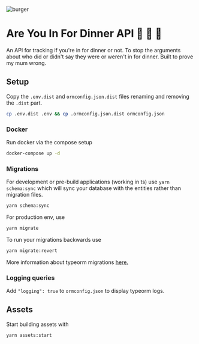 ![burger](https://github.com/bashleigh/areyouinfordinner-app/blob/design/public/burger.png?raw=true)

Are You In For Dinner API :fork_and_knife: :pizza: :taco:
===

An API for tracking if you're in for dinner or not. To stop the arguments about who did or didn't say they were or weren't in for dinner. Built to prove my mum wrong.

## Setup 

Copy the `.env.dist` and `ormconfig.json.dist` files renaming and removing the `.dist` part. 

```bash
cp .env.dist .env && cp .ormconfig.json.dist ormconfig.json
```

### Docker 

Run docker via the compose setup 

```bash
docker-compose up -d
```

### Migrations 

For development or pre-build applications (working in ts) use `yarn schema:sync` which will sync your database with the entities rather than migration files.

```bash
yarn schema:sync
```

For production env, use
```bash
yarn migrate
```

To run your migrations backwards use 

```bash
yarn migrate:revert
```

More information about typeorm migrations [here.](https://github.com/typeorm/typeorm/blob/master/docs/migrations.md)

### Logging queries

Add `"logging": true` to `ormconfig.json` to display typeorm logs.


## Assets 

Start building assets with 

```bash
yarn assets:start
```

